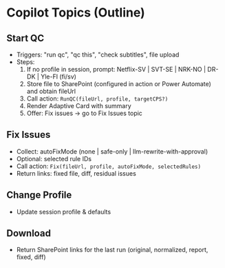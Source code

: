 # Copilot Topics (Outline)

## Start QC
- Triggers: "run qc", "qc this", "check subtitles", file upload
- Steps:
  1. If no profile in session, prompt: Netflix-SV | SVT-SE | NRK-NO | DR-DK | Yle-FI (fi/sv)
  2. Store file to SharePoint (configured in action or Power Automate) and obtain fileUrl
  3. Call action: `RunQC(fileUrl, profile, targetCPS?)`
  4. Render Adaptive Card with summary
  5. Offer: Fix issues → go to Fix Issues topic

## Fix Issues
- Collect: autoFixMode (none | safe-only | llm-rewrite-with-approval)
- Optional: selected rule IDs
- Call action: `Fix(fileUrl, profile, autoFixMode, selectedRules)`
- Return links: fixed file, diff, residual issues

## Change Profile
- Update session profile & defaults

## Download
- Return SharePoint links for the last run (original, normalized, report, fixed, diff)
